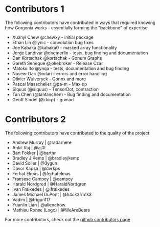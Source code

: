 # Contributors 1 #

The following contributors have contributed in ways that required knowing how Gorgonia works - essentially forming the "backbone" of expertise

* Xuanyi Chew @chewxy - initial package
* Ethan Lin @lynic - convolution bug fixes
* Joe  Kabaka @kabaka0 - masked array functionality
* Jorge Landivar @docmerlin - tests, bug finding and documentation
* Dan Kortschak @kortschak - Gonum Graphs
* Gareth Seneque @jokebroker - Release Czar
* Matoko Ito @ynqa - tests, documentation and bug finding
* Naseer Dari @ndari - errors and error handling
* Olivier Wulveryck - Gonnx  and more
* Pascal Masschelier @pa-m - Max op
* Siquus (@siquus) - TensorDot, contraction
* Tan Chen (@tantanchen) - Bug finding and documentation
* Geoff Sindel (@durp) - gomod


# Contributors 2 #

The following contributors have contributed to the quality of the project

* Andrew Murray | @radarhere
* Ankit Raj | @aj0t
* Bart Fokker | @barthr
* Bradley J Kemp | @bradleyjkemp
* David Soller | @3ygun
* Davor Kapsa | @dvrkps
* Ferhat Elmas | @ferhatelmas
* Fransesc Campoy | @campoy
* Harald Nordgred | @HaraldNordgren
* Ivan Fraixedes | @ifraixedes
* James Michael DuPont | @h4ck3rm1k3
* Vadim | @trigun117
* Yuanlin Lian | @alienchow
* Mathieu Ronse (Logo) | @WeAreBears

For more contributors, check out the [github contributors page](https://github.com/gorgonia/graphs/contributors)
